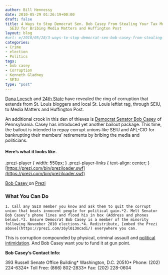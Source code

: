 ```yaml
---
author: Bill Hennessy
date: 2010-05-29 01:26:19+00:00
draft: false
title: 4 Ways to Stop Democrat Sen. Bob Casey From Stealing Your Tax Money to Reimburse
  SEIU for Bribing Media Matters and Huffington Post
layout: blog
#url: e/2010/05/28/3-ways-to-stop-democrat-sen-bob-casey-from-stealing-your-tax-money-to-reimburse-seiu-for-bribing-media-matters-and-huffington-post/
categories:
- Crime
- election
- Politics
tags:
- bob casey
- Corruption
- Kenneth Gladney
- SEIU
type: "post"
---
```


[Dana Loesch](https://biggovernment.com/dloesch/2010/05/27/is-huffpo-threatening-political-pressure-in-gladney-case-on-behalf-of-seiu/) and [24th State](https://www.24thstate.com/2010/05/seiu-pays-media-matters-50000-in-wake-of-gladney-incident.html) have revealed the ring of corruption that extends from St. Louis bloggers and local St. Louis leftist rag, through SEIU, to Media Matters and Huffington Post.

 

An additional crook in this den of thieves is [Democrat Senator Bob Casey](https://casey.senate.gov/contact/) of Pennsylvania. Casey has introduced yet another bailout package. This time, the bailout is intended to repay corrupt unions like SEIU and AFL-CIO for bankrupting their members’ retirements by bribing the media and politicians.

 

#### Here’s what it looks like.

 



.prezi-player { width: 550px; } .prezi-player-links { text-align: center; }[https://prezi.com/bin/preziloader.swf](https://prezi.com/bin/preziloader.swf)    

    

[Bob Casey ](https://prezi.com/z6yl013mcadi/)on [Prezi](https://prezi.com)

  

 

### **What You Can Do**

 

    1. Call any SEIU member you know and ask them to quit the corrupt union that beats innocent people for political gain.*2. Melt Senator Bob Casey’s phone lines and flood his in box (Address and phones below).*3. Ensure Democrat Bob Casey is a member of the minority following November 2010 elections.*4. Redistribute, [embed the Prezi above](https://prezi.com/z6yl013mcadi/) everywhere you can.   

This is corruption compounded by physical, criminal assault and [political intimidation](https://biggovernment.com/amarcus/2010/05/28/dc-bank-protest-showdown-in-america-motives-3-and-4/). And Bob Casey want _you_ to fund it at gun point.

 

**Bob Casey’s Contact Info:**

 

393 Russell Senate Office Building*
Washington, D.C. 20510*
Phone: (202) 224-6324*
Toll Free: (866) 802-2833*
Fax: (202) 228-0604
